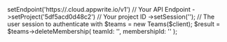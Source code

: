 <?php

use Appwrite\Client;
use Appwrite\Services\Teams;

$client = (new Client())
    ->setEndpoint('https://<REGION>.cloud.appwrite.io/v1') // Your API Endpoint
    ->setProject('5df5acd0d48c2') // Your project ID
    ->setSession(''); // The user session to authenticate with

$teams = new Teams($client);

$result = $teams->deleteMembership(
    teamId: '<TEAM_ID>',
    membershipId: '<MEMBERSHIP_ID>'
);
